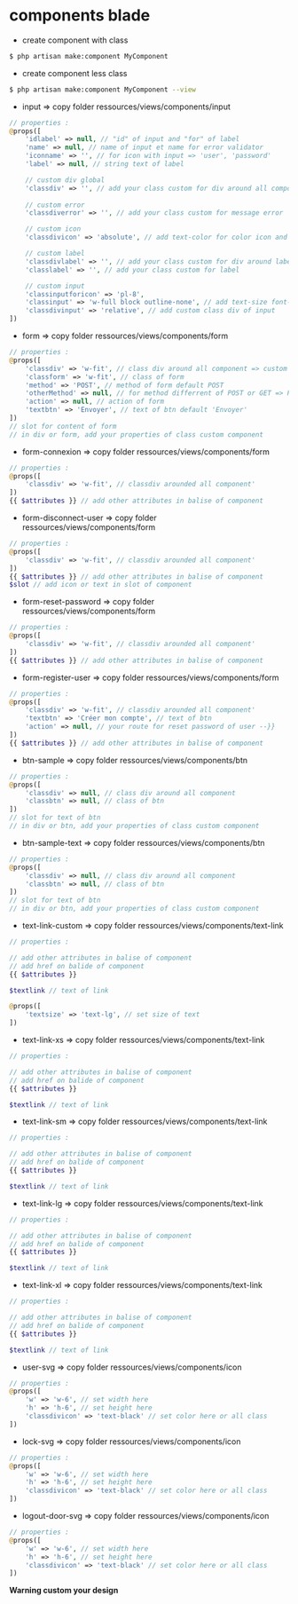 # components blade  

- create component with class  
```bash
$ php artisan make:component MyComponent
```  

- create component less class  
```bash
$ php artisan make:component MyComponent --view
```

- input => copy folder ressources/views/components/input  
```php
// properties :
@props([
    'idlabel' => null, // "id" of input and "for" of label
    'name' => null, // name of input et name for error validator
    'iconname' => '', // for icon with input => 'user', 'password'
    'label' => null, // string text of label

    // custom div global
    'classdiv' => '', // add your class custom for div around all component
    
    // custom error
    'classdiverror' => '', // add your class custom for message error

    // custom icon
    'classdivicon' => 'absolute', // add text-color for color icon and top , top equal padding of input

    // custom label
    'classdivlabel' => '', // add your class custom for div around label
    'classlabel' => '', // add your class custom for label

    // custom input
    'classinputforicon' => 'pl-8',
    'classinput' => 'w-full block outline-none', // add text-size font-weight padding text-color bg-color
    'classdivinput' => 'relative', // add custom class div of input 
])
```
- form => copy folder ressources/views/components/form
```php
// properties :
@props([
    'classdiv' => 'w-fit', // class div around all component => custom this for width for input
    'classform' => 'w-fit', // class of form
    'method' => 'POST', // method of form default POST
    'otherMethod' => null, // for method differrent of POST or GET => PUT , DELETE
    'action' => null, // action of form
    'textbtn' => 'Envoyer', // text of btn default 'Envoyer'
])
// slot for content of form
// in div or form, add your properties of class custom component 
```  
- form-connexion => copy folder ressources/views/components/form  
```php
// properties :
@props([
    'classdiv' => 'w-fit', // classdiv arounded all component' 
])
{{ $attributes }} // add other attributes in balise of component
```  
- form-disconnect-user => copy folder ressources/views/components/form
```php
// properties :
@props([
    'classdiv' => 'w-fit', // classdiv arounded all component' 
])
{{ $attributes }} // add other attributes in balise of component
$slot // add icon or text in slot of component
```
- form-reset-password => copy folder ressources/views/components/form
```php
// properties :
@props([
    'classdiv' => 'w-fit', // classdiv arounded all component' 
])
{{ $attributes }} // add other attributes in balise of component
```  
- form-register-user => copy folder ressources/views/components/form
```php
// properties :
@props([
    'classdiv' => 'w-fit', // classdiv arounded all component'
    'textbtn' => 'Créer mon compte', // text of btn
    'action' => null, // your route for reset password of user --}}
])
{{ $attributes }} // add other attributes in balise of component
```
- btn-sample => copy folder ressources/views/components/btn  
```php
// properties :
@props([
    'classdiv' => null, // class div around all component
    'classbtn' => null, // class of btn
])
// slot for text of btn
// in div or btn, add your properties of class custom component
```  
- btn-sample-text => copy folder ressources/views/components/btn  
```php
// properties :
@props([
    'classdiv' => null, // class div around all component
    'classbtn' => null, // class of btn
])
// slot for text of btn
// in div or btn, add your properties of class custom component
``` 
- text-link-custom => copy folder ressources/views/components/text-link  
```php
// properties :

// add other attributes in balise of component
// add href on balide of component
{{ $attributes }} 

$textlink // text of link 

@props([
    'textsize' => 'text-lg', // set size of text
])
```  
- text-link-xs => copy folder ressources/views/components/text-link  
```php
// properties :

// add other attributes in balise of component
// add href on balide of component
{{ $attributes }} 

$textlink // text of link 
```  
- text-link-sm => copy folder ressources/views/components/text-link  
```php
// properties :

// add other attributes in balise of component
// add href on balide of component
{{ $attributes }} 

$textlink // text of link 
```  
- text-link-lg => copy folder ressources/views/components/text-link  
```php
// properties :

// add other attributes in balise of component
// add href on balide of component
{{ $attributes }} 

$textlink // text of link 
```  
- text-link-xl => copy folder ressources/views/components/text-link  
```php
// properties :

// add other attributes in balise of component
// add href on balide of component
{{ $attributes }} 

$textlink // text of link 
```  
- user-svg => copy folder ressources/views/components/icon  
```php
// properties :
@props([
    'w' => 'w-6', // set width here
    'h' => 'h-6', // set height here
    'classdivicon' => 'text-black' // set color here or all class
])
```  
- lock-svg => copy folder ressources/views/components/icon  
```php
// properties :
@props([
    'w' => 'w-6', // set width here
    'h' => 'h-6', // set height here
    'classdivicon' => 'text-black' // set color here or all class
])
```  
- logout-door-svg => copy folder ressources/views/components/icon
```php
// properties :
@props([
    'w' => 'w-6', // set width here
    'h' => 'h-6', // set height here
    'classdivicon' => 'text-black' // set color here or all class
])
```

**Warning custom your design**  

